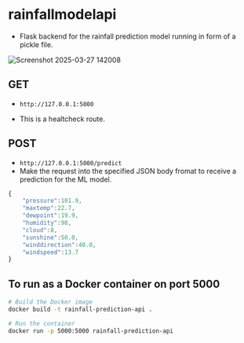 # rainfallmodelapi
- Flask backend for the rainfall prediction model running in form of a pickle file.


![Screenshot 2025-03-27 142008](https://github.com/user-attachments/assets/f8a167f4-1905-4d36-8b38-e160637a4643)

## GET
- `http://127.0.0.1:5000`

- This is a healtcheck route.

## POST
- `http://127.0.0.1:5000/predict`
- Make the request into the specified JSON body fromat to receive a prediction for the ML model.
```javascript
{
    "pressure":101.9,
    "maxtemp":22.7, 
    "dewpoint":19.9, 
    "humidity":98, 
    "cloud":8, 
    "sunshine":50.0, 
    "winddirection":40.0, 
    "windspeed":13.7
}
```

## To run as a Docker container on port 5000
```bash
# Build the Docker image
docker build -t rainfall-prediction-api .
```
```bash
# Run the container
docker run -p 5000:5000 rainfall-prediction-api
```
